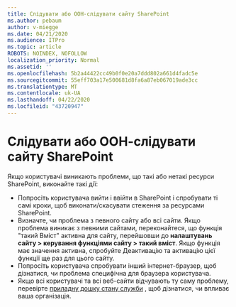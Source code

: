 ```yaml
---
title: Слідувати або ООН-слідувати сайту SharePoint
ms.author: pebaum
author: v-miegge
ms.date: 04/21/2020
ms.audience: ITPro
ms.topic: article
ROBOTS: NOINDEX, NOFOLLOW
localization_priority: Normal
ms.assetid: ''
ms.openlocfilehash: 5b2a44422cc49b0f0e20a7ddd802a661d4fadc5e
ms.sourcegitcommit: 55eff703a17e500681d8fa6a87eb067019ade3cc
ms.translationtype: MT
ms.contentlocale: uk-UA
ms.lasthandoff: 04/22/2020
ms.locfileid: "43720947"
---
```

# <a name="follow-or-un-follow-a-sharepoint-site"></a>Слідувати або ООН-слідувати сайту SharePoint

Якщо користувачі виникають проблеми, що такі або нетакі ресурси SharePoint, виконайте такі дії:

* Попросіть користувача вийти і ввійти в SharePoint і спробувати ті самі кроки, щоб виконати/скасувати стеження за ресурсами SharePoint.
* Визначте, чи проблема з певного сайту або всі сайти. Якщо проблема виникає з певними сайтами, переконайтеся, що функція "такий Вміст" активна для сайту, перейшовши до **налаштувань сайту > керування функціями сайту > такий вміст**. Якщо функція має значення активна, спробуйте Деактивацію та активацію цієї функції ще раз для цього сайту.
* Попросіть користувача спробувати інший інтернет-браузер, щоб дізнатися, чи проблема специфічна для браузера користувача.
* Якщо всі користувачі та всі веб-сайти відчувають ту саму проблему, перевірте [приладну дошку стану служби](https://admin.microsoft.com/AdminPortal/Home#/servicehealth) , щоб дізнатися, чи впливає ваша організація.
